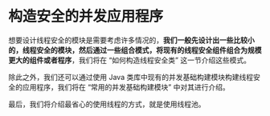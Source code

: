 # 构造安全的并发应用程序

想要设计线程安全的模块是需要考虑许多情况的，**我们一般先设计出一些比较小的，线程安全的模块，然后通过一些组合模式，将现有的线程安全组件组合为规模更大的组件或者程序**，我们将在 “如何构造线程安全类” 这一节介绍这些模式。

除此之外，我们还可以通过使用 Java 类库中现有的并发基础构建模块构建线程安全的应用程序，我们将在 “常用的并发基础构建模块” 中对其进行介绍。

最后，我们将介绍最省心的使用线程的方式，就是使用线程池。

